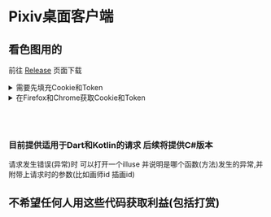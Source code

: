 # Pixiv桌面客户端

## 看色图用的  

前往 [Release](https://github.com/xiao-cao-x/pixiv-desktop-xiaocao/releases) 页面下载

<details>
  <summary>需要先填充Cookie和Token</summary><br/>

   ![示例](https://user-images.githubusercontent.com/76673990/115114748-7973bf80-9fc3-11eb-80cf-5823666ce20f.png)

</details>


<details>
  <summary>在Firefox和Chrome获取Cookie和Token</summary><br/>
  
  https://user-images.githubusercontent.com/76673990/115116448-18041e80-9fcc-11eb-9147-773ba23cf2d8.mp4


</details>


<br/><br/>

### 目前提供适用于Dart和Kotlin的请求 后续将提供C#版本


请求发生错误(异常)时 可以打开一个illuse 并说明是哪个函数(方法)发生的异常,并附带上请求时的参数(比如画师id 插画id)



## 不希望任何人用这些代码获取利益(包括打赏)
